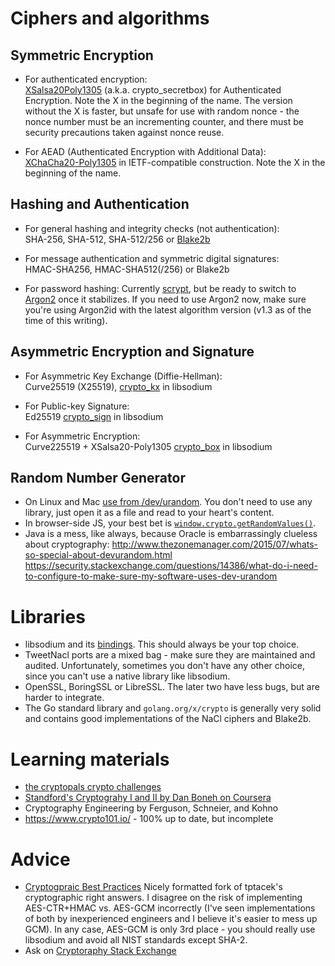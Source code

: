 # Ciphers and algorithms

## Symmetric Encryption
* For authenticated encryption:  
  [XSalsa20Poly1305](https://download.libsodium.org/doc/secret-key_cryptography/authenticated_encryption.html) 
  (a.k.a. crypto_secretbox) for Authenticated Encryption. Note the X in the
  beginning of the name. The version without the X is faster, but unsafe for
  use with random nonce - the nonce number must be an incrementing counter,
  and there must be security precautions taken against nonce reuse.

* For AEAD (Authenticated Encryption with Additional Data):  
  [XChaCha20-Poly1305](https://download.libsodium.org/doc/secret-key_cryptography/xchacha20-poly1305_construction.html) 
  in IETF-compatible construction. Note the X in the beginning of the name.

## Hashing and Authentication
* For general hashing and integrity checks (not authentication):  
  SHA-256, SHA-512, SHA-512/256 or [Blake2b](https://download.libsodium.org/doc/hashing/generic_hashing.html)

* For message authentication and symmetric digital signatures:  
  HMAC-SHA256, HMAC-SHA512(/256) or Blake2b

* For password hashing:
  Currently [scrypt](https://download.libsodium.org/doc/password_hashing/scrypt.html),
  but be ready to switch to [Argon2](https://download.libsodium.org/doc/password_hashing/the_argon2i_function.html)
  once it stabilizes. If you need to use Argon2 now, make sure you're using
  Argon2id with the latest algorithm version (v1.3 as of the time of this
  writing).

## Asymmetric Encryption and Signature
* For Asymmetric Key Exchange (Diffie-Hellman):  
  Curve25519 (X25519), [crypto_kx](https://download.libsodium.org/doc/key_exchange/) in libsodium

* For Public-key Signature:  
  Ed25519
  [crypto_sign](https://download.libsodium.org/doc/public-key_cryptography/public-key_signatures.html) in libsodium

* For Asymmetric Encryption:  
  Curve225519 + XSalsa20-Poly1305
  [crypto_box](https://download.libsodium.org/doc/public-key_cryptography/authenticated_encryption.html) in libsodium

## Random Number Generator
* On Linux and Mac [use from /dev/urandom](https://www.2uo.de/myths-about-urandom/).
  You don't need to use any library, just open it as a file and read to your
  heart's content.
* In browser-side JS, your best bet is [`window.crypto.getRandomValues()`](https://developer.mozilla.org/en-US/docs/Web/API/RandomSource/getRandomValues).
* Java is a mess, like always, because Oracle is embarrassingly clueless about
  cryptography:
  http://www.thezonemanager.com/2015/07/whats-so-special-about-devurandom.html
  https://security.stackexchange.com/questions/14386/what-do-i-need-to-configure-to-make-sure-my-software-uses-dev-urandom

# Libraries
* libsodium and its [bindings](https://download.libsodium.org/doc/bindings_for_other_languages/). This should always be your top choice.
* TweetNacl ports are a mixed bag - make sure they are maintained and audited.
  Unfortunately, sometimes you don't have any other choice, since you can't
  use a native library like libsodium.
* OpenSSL, BoringSSL or LibreSSL. The later two have less bugs, but are harder
  to integrate.
* The Go standard library and `golang.org/x/crypto` is generally very solid
  and contains good implementations of the NaCl ciphers and Blake2b.

# Learning materials

* [the cryptopals crypto challenges](https://cryptopals.com)
* [Standford's Cryptograhy I and II by Dan Boneh on Coursera](https://www.coursera.org/instructor/~774)
* Cryptography Engineering by Ferguson, Schneier, and Kohno
* https://www.crypto101.io/ - 100% up to date, but incomplete

# Advice
* [Cryptogpraic Best Practices](https://gist.github.com/atoponce/07d8d4c833873be2f68c34f9afc5a78a)
  Nicely formatted fork of tptacek's cryptographic right answers. I disagree
  on the risk of implementing AES-CTR+HMAC vs. AES-GCM incorrectly (I've seen
  implementations of both by inexperienced engineers and I believe it's easier
  to mess up GCM). In any case, AES-GCM is only 3rd place - you should really
  use libsodium and avoid all NIST standards except SHA-2.
* Ask on [Cryptoraphy Stack Exchange](https://crypto.stackexchange.com/)

